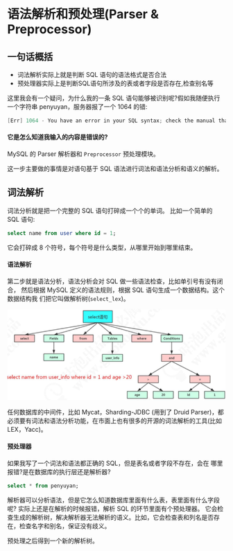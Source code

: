 #  语法解析和预处理(Parser & Preprocessor)

## 一句话概括

- 词法解析实际上就是判断 SQL 语句的语法格式是否合法
- 预处理器实际上是判断SQL语句所涉及的表或者字段是否存在,检查别名等

这里我会有一个疑问，为什么我的一条 SQL 语句能够被识别呢?假如我随便执行一个字符串 penyuyan，服务器报了一个 1064 的错:

```java
[Err] 1064 - You have an error in your SQL syntax; check the manual that corresponds to your MySQL server version for the right syntax to use near 'penyuyan' at line 1
```

#### 它是怎么知道我输入的内容是错误的?

 MySQL 的 Parser 解析器和 `Preprocessor` 预处理模块。

这一步主要做的事情是对语句基于 SQL 语法进行词法和语法分析和语义的解析。

## 词法解析

词法分析就是把一个完整的 SQL 语句打碎成一个个的单词。 比如一个简单的 SQL 语句:

```sql
select name from user where id = 1;
```

它会打碎成 8 个符号，每个符号是什么类型，从哪里开始到哪里结束。

#### 语法解析

第二步就是语法分析，语法分析会对 SQL 做一些语法检查，比如单引号有没有闭合， 然后根据 MySQL 定义的语法规则，根据 SQL 语句生成一个数据结构。这个数据结构我 们把它叫做解析树(`select_lex`)。

![image-20200313195624926](assets/image-20200313195624926.png)

任何数据库的中间件，比如 Mycat，Sharding-JDBC (用到了 Druid Parser)，都 必须要有词法和语法分析功能，在市面上也有很多的开源的词法解析的工具(比如 LEX，Yacc)。

#### 预处理器

如果我写了一个词法和语法都正确的 SQL，但是表名或者字段不存在，会在 哪里报错?是在数据库的执行层还是解析器?

```sql
select * from penyuyan;
```

解析器可以分析语法，但是它怎么知道数据库里面有什么表，表里面有什么字段呢? 实际上还是在解析的时候报错，解析 SQL 的环节里面有个预处理器。 它会检查生成的解析树，解决解析器无法解析的语义。比如，它会检查表和列名是否存在，检查名字和别名，保证没有歧义。

预处理之后得到一个新的解析树。

#### 